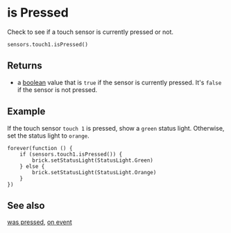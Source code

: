 # is Pressed

Check to see if a touch sensor is currently pressed or not.

```sig
sensors.touch1.isPressed()
```
## Returns

* a [boolean](/types/boolean) value that is `true` if the sensor is currently pressed. It's `false` if the sensor is not pressed.

## Example

If the touch sensor ``touch 1`` is pressed, show a `green` status light. Otherwise, set the status light to `orange`.

```blocks
forever(function () {
    if (sensors.touch1.isPressed()) {
        brick.setStatusLight(StatusLight.Green)
    } else {
        brick.setStatusLight(StatusLight.Orange)
    }
})
```

## See also

[was pressed](/reference/sensors/touch-sensor/was-pressed), [on event](/reference/sensors/touch-sensor/on-event)